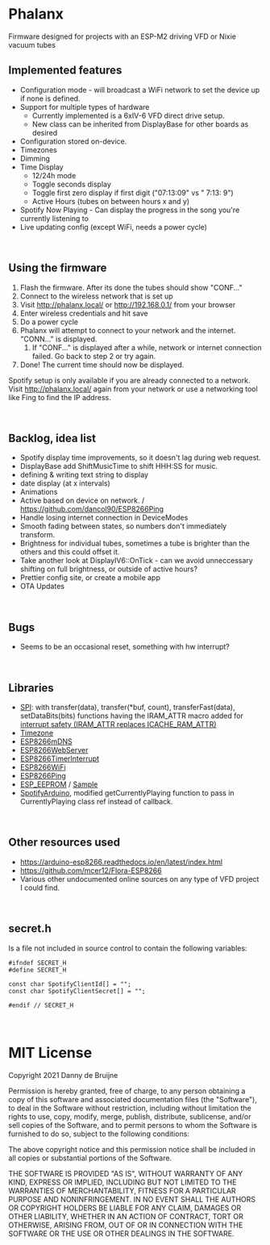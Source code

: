 # Phalanx
Firmware designed for projects with an ESP-M2 driving VFD or Nixie vacuum tubes

## Implemented features
- Configuration mode - will broadcast a WiFi network to set the device up if none is defined.
- Support for multiple types of hardware
  * Currently implemented is a 6xIV-6 VFD direct drive setup.
  * New class can be inherited from DisplayBase for other boards as desired
- Configuration stored on-device.
- Timezones
- Dimming
- Time Display
  * 12/24h mode
  * Toggle seconds display
  * Toggle first zero display if first digit ("07:13:09" vs " 7:13: 9")
  * Active Hours (tubes on between hours x and y)
- Spotify Now Playing - Can display the progress in the song you're currently listening to
- Live updating config (except WiFi, needs a power cycle)

<br/>

## Using the firmware
1. Flash the firmware. After its done the tubes should show "CONF..."
2. Connect to the wireless network that is set up
3. Visit http://phalanx.local/ or http://192.168.0.1/ from your browser
4. Enter wireless credentials and hit save
5. Do a power cycle
6. Phalanx will attempt to connect to your network and the internet. "CONN..." is displayed. 
   1. If "CONF..." is displayed after a while, network or internet connection failed. Go back to step 2 or try again.
7. Done! The current time should now be displayed.

Spotify setup is only available if you are already connected to a network. <br/>Visit http://phalanx.local/ again from your network or use a networking tool like Fing to find the IP address.

<br />

## Backlog, idea list
- Spotify display time improvements, so it doesn't lag during web request.
- DisplayBase add ShiftMusicTime to shift HHH:SS for music.
- defining & writing text string to display
- date display (at x intervals)
- Animations
- Active based on device on network. / https://github.com/dancol90/ESP8266Ping
- Handle losing internet connection in DeviceModes
- Smooth fading between states, so numbers don't immediately transform.
- Brightness for individual tubes, sometimes a tube is brighter than the others and this could offset it.
- Take another look at DisplayIV6::OnTick - can we avoid unneccessary shifting on full brightness, or outside of active hours?
- Prettier config site, or create a mobile app
- OTA Updates

<br />

## Bugs
- Seems to be an occasional reset, something with hw interrupt?

<br />

## Libraries
- [SPI](https://www.arduino.cc/en/Reference/SPI): with transfer(data), transfer(*buf, count), transferFast(data), setDataBits(bits) functions having the IRAM_ATTR macro added for [interrupt safety (IRAM_ATTR replaces ICACHE_RAM_ATTR)](https://stackoverflow.com/questions/58113937/esp8266-arduino-why-is-it-necessary-to-add-the-icache-ram-attr-macro-to-isrs-an)
- [Timezone](https://github.com/JChristensen/Timezone)
- [ESP8266mDNS](https://www.arduino.cc/reference/en/libraries/esp8266_mdns/)
- [ESP8266WebServer](https://tttapa.github.io/ESP8266/Chap10%20-%20Simple%20Web%20Server.html)
- [ESP8266TimerInterrupt](https://github.com/khoih-prog/ESP8266TimerInterrupt)
- [ESP8266WiFi](https://arduino-esp8266.readthedocs.io/en/latest/esp8266wifi/readme.html)
- [ESP8266Ping](https://github.com/dancol90/ESP8266Ping)
- [ESP_EEPROM](https://www.arduino.cc/reference/en/libraries/esp_eeprom/) / [Sample](https://github.com/jwrw/ESP_EEPROM/blob/master/examples/ESP_EEPROM_Simple/ESP_EEPROM_Simple.ino)
- [SpotifyArduino](https://github.com/witnessmenow/spotify-api-arduino), modified getCurrentlyPlaying function to pass in CurrentlyPlaying class ref instead of callback.

<br />

## Other resources used
- https://arduino-esp8266.readthedocs.io/en/latest/index.html
- https://github.com/mcer12/Flora-ESP8266
- Various other undocumented online sources on any type of VFD project I could find.

<br />

## secret.h
Is a file not included in source control to contain the following variables:
```
#ifndef SECRET_H
#define SECRET_H

const char SpotifyClientId[] = "";
const char SpotifyClientSecret[] = "";

#endif // SECRET_H
```

<br />

# MIT License
Copyright 2021 Danny de Bruijne

Permission is hereby granted, free of charge, to any person obtaining a copy of this software and associated documentation files (the "Software"), to deal in the Software without restriction, including without limitation the rights to use, copy, modify, merge, publish, distribute, sublicense, and/or sell copies of the Software, and to permit persons to whom the Software is furnished to do so, subject to the following conditions:

The above copyright notice and this permission notice shall be included in all copies or substantial portions of the Software.

THE SOFTWARE IS PROVIDED "AS IS", WITHOUT WARRANTY OF ANY KIND, EXPRESS OR IMPLIED, INCLUDING BUT NOT LIMITED TO THE WARRANTIES OF MERCHANTABILITY, FITNESS FOR A PARTICULAR PURPOSE AND NONINFRINGEMENT. IN NO EVENT SHALL THE AUTHORS OR COPYRIGHT HOLDERS BE LIABLE FOR ANY CLAIM, DAMAGES OR OTHER LIABILITY, WHETHER IN AN ACTION OF CONTRACT, TORT OR OTHERWISE, ARISING FROM, OUT OF OR IN CONNECTION WITH THE SOFTWARE OR THE USE OR OTHER DEALINGS IN THE SOFTWARE.